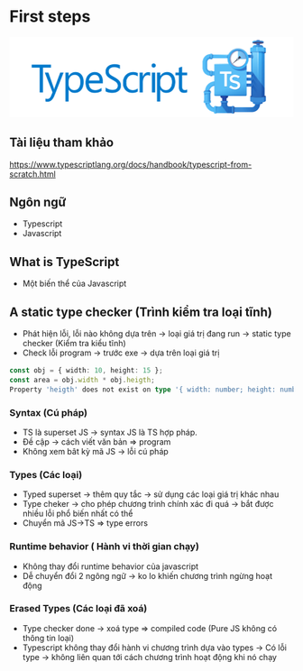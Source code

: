 # First steps
![TypeScript](https://github.com/LDK-VN/TypeScript/blob/master/resource/logo.png)

## Tài liệu tham khảo

https://www.typescriptlang.org/docs/handbook/typescript-from-scratch.html

## Ngôn ngữ

* Typescript
* Javascript



## What is TypeScript

* Một biến thể của Javascript

## A static type checker (Trình kiểm tra loại tĩnh)

* Phát hiện lỗi, lỗi nào không dựa trên -> loại giá trị đang run -> static type checker (Kiểm tra kiểu tĩnh)
* Check lỗi program -> trước exe -> dựa trên loại giá trị

```ts
const obj = { width: 10, height: 15 };
const area = obj.width * obj.heigth;
Property 'heigth' does not exist on type '{ width: number; height: number; }'. Did you mean 'height'?
```

### Syntax (Cú pháp)
* TS là superset JS -> syntax JS là TS hợp pháp.
* Đề cập -> cách viết văn bản => program
* Không xem bât kỳ mã JS -> lỗi cú pháp

### Types (Các loại)
* Typed superset -> thêm quy tắc -> sử dụng các loại giá trị khác nhau
* Type cheker -> cho phép chương trình chính xác đi quá -> bắt được nhiều lỗi phổ biến nhất có thể
* Chuyển mã JS->TS => type errors

### Runtime behavior ( Hành vi thời gian chạy)
* Không thay đổi runtime behavior của javascript
* Dễ chuyển đổi 2 ngông ngữ -> ko lo khiến chương trình ngừng hoạt động

### Erased Types (Các loại đã xoá)
* Type checker done -> xoá type => compiled code (Pure JS không có thông tin loại)
* Typescript không thay đổi hành vi chương trình dựa vào types -> Có lỗi type -> không liên quan tới cách chương trình hoạt động khi nó chạy


